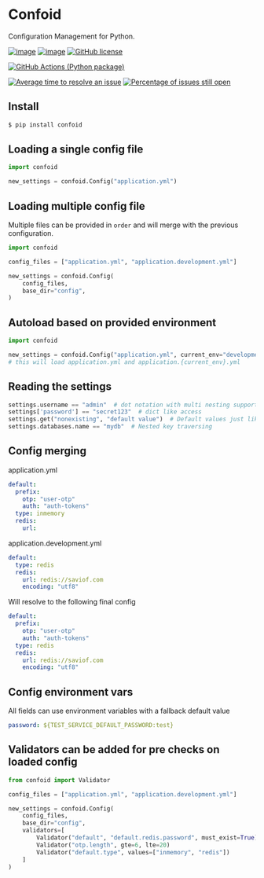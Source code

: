 # Confoid

Configuration Management for Python.


[![image](https://img.shields.io/pypi/v/confoid.svg)](https://pypi.org/project/confoid/)
[![image](https://img.shields.io/pypi/pyversions/confoid.svg)](https://pypi.org/project/confoid/)
[![GitHub license](https://img.shields.io/github/license/saviof-hub/confoid.svg)](https://github.com/saviof-hub/confoid/blob/main/LICENSE)

[![GitHub Actions (Python package)](https://github.com/artbycrunk/hyper-prompt/workflows/Tests/badge.svg)](https://github.com/artbycrunk/hyper-prompt)

[![Average time to resolve an issue](https://isitmaintained.com/badge/resolution/saviof-hub/confoid.svg)](https://isitmaintained.com/project/saviof-hub/confoid "Average time to resolve an issue")
[![Percentage of issues still open](https://isitmaintained.com/badge/open/saviof-hub/confoid.svg)](https://isitmaintained.com/project/saviof-hub/confoid "Percentage of issues still open")


## Install

```bash
$ pip install confoid
```

## Loading a single config file

```py
import confoid

new_settings = confoid.Config("application.yml")
```

## Loading multiple  config file

Multiple files can be provided in `order` and will merge with the previous configuration.

```py
import confoid

config_files = ["application.yml", "application.development.yml"]

new_settings = confoid.Config(
    config_files, 
    base_dir="config",
)
```

## Autoload based on provided environment

```py
import confoid

new_settings = confoid.Config("application.yml", current_env="development")
# this will load application.yml and application.{current_env}.yml
```

## Reading the settings

```py
settings.username == "admin"  # dot notation with multi nesting support
settings['password'] == "secret123"  # dict like access
settings.get("nonexisting", "default value")  # Default values just like a dict
settings.databases.name == "mydb"  # Nested key traversing
```

## Config merging

application.yml
```yml
default:
  prefix:
    otp: "user-otp"
    auth: "auth-tokens"
  type: inmemory
  redis:
    url: 
```

application.development.yml
```yml
default:
  type: redis
  redis:
    url: redis://saviof.com
    encoding: "utf8"
```

Will resolve to the following final config

```yml
default:
  prefix:
    otp: "user-otp"
    auth: "auth-tokens"
  type: redis
  redis:
    url: redis://saviof.com
    encoding: "utf8"
```

## Config environment vars

All fields can use environment variables with a fallback default value
```yml
password: ${TEST_SERVICE_DEFAULT_PASSWORD:test}
```

## Validators can be added for pre checks on loaded config
```python
from confoid import Validator

config_files = ["application.yml", "application.development.yml"]

new_settings = confoid.Config(
    config_files, 
    base_dir="config",
    validators=[
        Validator("default", "default.redis.password", must_exist=True)
        Validator("otp.length", gte=6, lte=20)
        Validator("default.type", values=["inmemory", "redis"])
    ]
)
```
